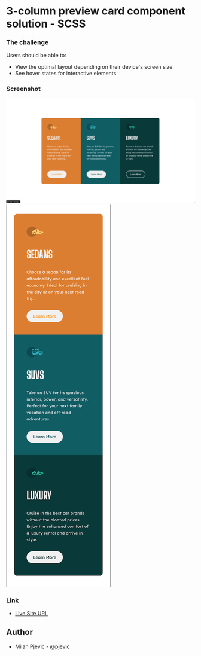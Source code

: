 # 3-column preview card component solution - SCSS

### The challenge

Users should be able to:

- View the optimal layout depending on their device's screen size
- See hover states for interactive elements

### Screenshot

![](./screenshot-desktop-active.png)
![](./screenshot-mobile.png)

### Link

- [Live Site URL](https://pjevic.github.io/3-column-preview-card-component-SCSS/)

## Author

- Milan Pjevic - [@pjevic](https://www.frontendmentor.io/profile/pjevic)
